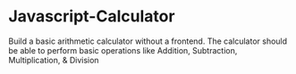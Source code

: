 # Javascript-Calculator
Build a basic arithmetic calculator without a frontend. The calculator should be able to perform basic operations like Addition, Subtraction, Multiplication, &amp; Division
